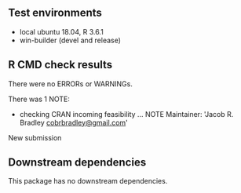 ## Test environments
* local ubuntu 18.04, R 3.6.1
* win-builder (devel and release) 

## R CMD check results
There were no ERRORs or WARNINGs. 

There was 1 NOTE:

* checking CRAN incoming feasibility ... NOTE
Maintainer: 'Jacob R. Bradley <cobrbradley@gmail.com>'

New submission
  
## Downstream dependencies
This package has no downstream dependencies.
